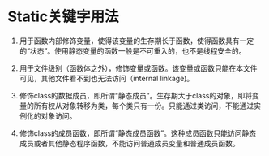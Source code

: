 # Static关键字用法

1. 用于函数内部修饰变量，使得该变量的生存期长于函数，使得函数具有一定的“状态”。使用静态变量的函数一般是不可重入的，也不是线程安全的。

2. 用于文件级别（函数体之外），修饰变量或函数。该变量或函数只能在本文件可见，其他文件看不到也无法访问（internal linkage)。
3. 修饰class的数据成员，即所谓“静态成员”。生存期大于class的对象，即将变量的所有权从对象转移为类，每个类只有一份。只能通过类访问，不能通过实例化的对象访问。
4. 修饰class的成员函数，即所谓“静态成员函数”。这种成员函数只能访问静态成员或者其他静态程序函数，不能访问普通成员变量和普通成员函数。

